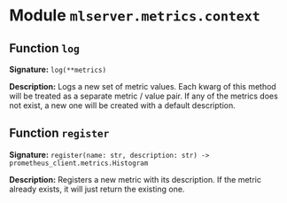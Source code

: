 # Module `mlserver.metrics.context`


## Function `log`


**Signature:** `log(**metrics)`


**Description:**
Logs a new set of metric values.
Each kwarg of this method will be treated as a separate metric / value
pair.
If any of the metrics does not exist, a new one will be created with a
default description.

## Function `register`


**Signature:** `register(name: str, description: str) -> prometheus_client.metrics.Histogram`


**Description:**
Registers a new metric with its description.
If the metric already exists, it will just return the existing one.
